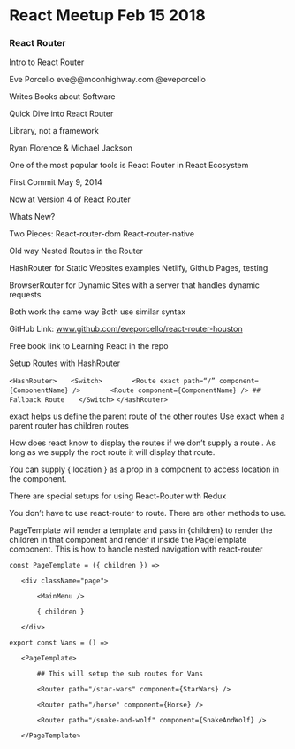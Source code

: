 # React Meetup Feb 15 2018
### React Router

Intro to React Router

Eve Porcello
eve@@moonhighway.com
@eveporcello

Writes Books about Software

Quick Dive into React Router

Library, not a framework

Ryan Florence & Michael Jackson

One of the most popular tools is React Router in React Ecosystem

First Commit May 9, 2014

Now at Version 4 of React Router

Whats New?

Two Pieces:
React-router-dom
React-router-native

Old way Nested Routes in the Router

HashRouter for Static Websites examples Netlify, Github Pages, testing

BrowserRouter for Dynamic Sites with a server that handles dynamic requests

Both work the same way
Both use similar syntax

GitHub Link:
www.github.com/eveporcello/react-router-houston

Free book link to Learning React in the repo

Setup Routes with HashRouter 

`<HashRouter>`
`	<Switch>`
`		<Route exact path=“/” component={ComponentName} />`
`		<Route component={ComponentName} /> ## Fallback Route`
`	</Switch>`
`</HashRouter>`

exact helps us define the parent route of the other routes
Use exact when a parent router has children routes


How does react know to display the routes if we don’t supply a route . As long as we supply the root route it will display that route.

You can supply  { location } as a prop in a component to access location in the component.

There are special setups for using React-Router with Redux

You don’t have to use react-router to route. There are other methods to use.

PageTemplate will render a template and pass in {children}  to render the children in that component and render it inside the PageTemplate component. This is how to handle nested navigation with react-router

`const PageTemplate = ({ children }) => `

`	<div className="page">`

`		<MainMenu />`

`		{ children }`

`	</div>`


`export const Vans = () => `

`	<PageTemplate>`

`		## This will setup the sub routes for Vans`

`		<Router path="/star-wars" component={StarWars} />`

`		<Router path="/horse" component={Horse} />`

`		<Router path="/snake-and-wolf" component={SnakeAndWolf} />`

`	</PageTemplate>`


